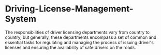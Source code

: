 # Driving-License-Management-System
The responsibilities of driver licensing departments vary from country to country, but generally, these departments encompass a set of common and essential tasks for regulating and managing the process of issuing driver's licenses and ensuring the availability of safe drivers on the roads.

